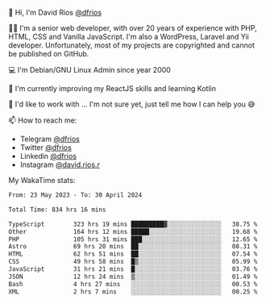 👋 Hi, I'm David Rios [@dfrios](https://github.com/dfrios)

👨‍💻 I'm a senior web developer, with over 20 years of experience with PHP, HTML, CSS and Vanilla JavaScript. I'm also a WordPress, Laravel and Yii developer. Unfortunately, most of my projects are copyrighted and cannot be published on GitHub.

💻 I'm Debian/GNU Linux Admin since year 2000

🌱 I'm currently improving my ReactJS skills and learning Kotlin

💞️ I'd like to work with ... I'm not sure yet, just tell me how I can help you 😅


📫 How to reach me:
* Telegram [@dfrios](https://t.me/dfrios)
* Twitter [@dfrios](https://twitter.com/dfrios)
* Linkedin [@dfrios](https://linkedin.com/in/dfrios)
* Instagram [@david.rios.r](https://instagram.com/david.rios.r)



My WakaTime stats:
<!--START_SECTION:waka-->

```txt
From: 23 May 2023 - To: 30 April 2024

Total Time: 834 hrs 16 mins

TypeScript        323 hrs 19 mins █████████▓░░░░░░░░░░░░░░░   38.75 %
Other             164 hrs 12 mins █████░░░░░░░░░░░░░░░░░░░░   19.68 %
PHP               105 hrs 31 mins ███░░░░░░░░░░░░░░░░░░░░░░   12.65 %
Astro             69 hrs 20 mins  ██░░░░░░░░░░░░░░░░░░░░░░░   08.31 %
HTML              62 hrs 51 mins  ██░░░░░░░░░░░░░░░░░░░░░░░   07.54 %
CSS               49 hrs 58 mins  █▒░░░░░░░░░░░░░░░░░░░░░░░   05.99 %
JavaScript        31 hrs 21 mins  █░░░░░░░░░░░░░░░░░░░░░░░░   03.76 %
JSON              12 hrs 24 mins  ▒░░░░░░░░░░░░░░░░░░░░░░░░   01.49 %
Bash              4 hrs 27 mins   ░░░░░░░░░░░░░░░░░░░░░░░░░   00.53 %
XML               2 hrs 7 mins    ░░░░░░░░░░░░░░░░░░░░░░░░░   00.25 %
```

<!--END_SECTION:waka-->
